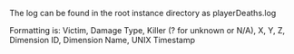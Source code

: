 The log can be found in the root instance directory as playerDeaths.log

Formatting is:
Victim, Damage Type, Killer (? for unknown or N/A), X, Y, Z, Dimension ID, Dimension Name, UNIX Timestamp